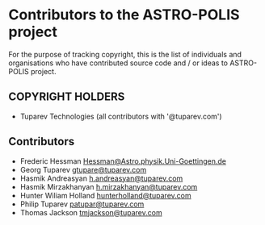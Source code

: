 # Contributors to the ASTRO-POLIS project

For the purpose of tracking copyright, this is the list of individuals and organisations who have contributed 
source code and / or ideas to ASTRO-POLIS project.


## COPYRIGHT HOLDERS

- Tuparev Technologies (all contributors with '@tuparev.com')

## Contributors

- Frederic Hessman <Hessman@Astro.physik.Uni-Goettingen.de>
- Georg Tuparev <gtupare@tuparev.com>
- Hasmik Andreasyan <h.andreasyan@tuparev.com>
- Hasmik Mirzakhanyan <h.mirzakhanyan@tuparev.com>
- Hunter Wiliam Holland <hunterholland@tuparev.com>
- Philip Tuparev <patupar@tuparev.com>
- Thomas Jackson <tmjackson@tuparev.com>
